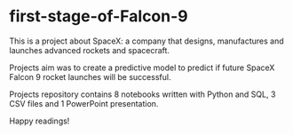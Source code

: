 # first-stage-of-Falcon-9
This is a project about SpaceX: a company that designs, manufactures and launches advanced rockets and spacecraft. 

Projects aim was to create a predictive model to predict if future SpaceX Falcon 9 rocket launches will be successful. 

Projects repository contains 8 notebooks written with Python and SQL, 3 CSV files and 1 PowerPoint presentation. 

Happy readings! 

